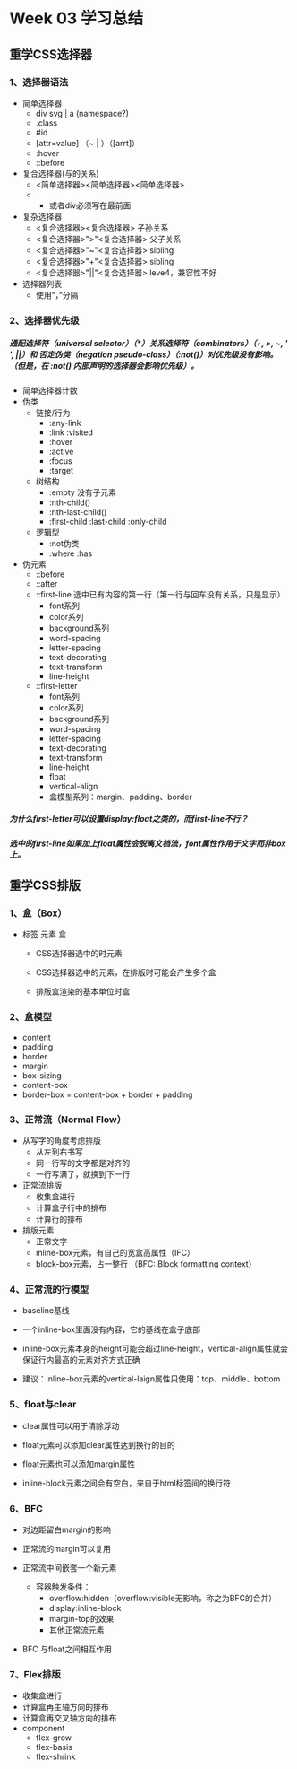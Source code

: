 # Week 03 学习总结
## 重学CSS选择器
### 1、选择器语法

- 简单选择器
    - div svg | a (namespace?)
    - .class
    - #id
    - [attr=value] （~ | ）（[arrt]）
    - :hover
    - ::before
- 复合选择器(与的关系)
    - <简单选择器><简单选择器><简单选择器>
    - * 或者div必须写在最前面
- 复杂选择器
    - <复合选择器><复合选择器> 子孙关系
    - <复合选择器>">"<复合选择器> 父子关系
    - <复合选择器>"~"<复合选择器> sibling
    - <复合选择器>"+"<复合选择器> sibling
    - <复合选择器>"||"<复合选择器> leve4，兼容性不好
- 选择器列表
    - 使用“，”分隔
### 2、选择器优先级

##### 通配选择符（universal selector）（*）关系选择符（combinators）（+, >, ~, ' ', ||）和 否定伪类（negation pseudo-class）（:not()）对优先级没有影响。（但是，在 :not() 内部声明的选择器会影响优先级）。

- 简单选择器计数
- 伪类
    - 链接/行为
        - :any-link
        - :link :visited
        - :hover
        - :active
        - :focus
        - :target
    - 树结构
        - :empty 没有子元素
        - :nth-child()
        - :nth-last-child()
        - :first-child :last-child :only-child
    - 逻辑型
        - :not伪类
        - :where :has
- 伪元素
    - ::before
    - ::after
    - ::first-line 选中已有内容的第一行（第一行与回车没有关系，只是显示）
        - font系列
        - color系列
        - background系列
        - word-spacing
        - letter-spacing
        - text-decorating
        - text-transform
        - line-height
    - ::first-letter
        - font系列
        - color系列
        - background系列
        - word-spacing
        - letter-spacing
        - text-decorating
        - text-transform
        - line-height
        - float
        - vertical-align
        - 盒模型系列：margin、padding、border
##### 为什么first-letter可以设置display:float之类的，而first-line不行？
##### 选中的first-line如果加上float属性会脱离文档流，font属性作用于文字而非box上。

## 重学CSS排版
### 1、盒（Box）

- 标签 元素 盒

    - CSS选择器选中的时元素

    - CSS选择器选中的元素，在排版时可能会产生多个盒

    - 排版盒渲染的基本单位时盒

### 2、盒模型

- content
- padding
- border
- margin
- box-sizing
- content-box
- border-box = content-box + border + padding
### 3、正常流（Normal Flow）

- 从写字的角度考虑排版
    - 从左到右书写
    - 同一行写的文字都是对齐的
    - 一行写满了，就换到下一行
- 正常流排版
    - 收集盒进行
    - 计算盒子行中的排布
    - 计算行的排布
- 排版元素
    - 正常文字
    - inline-box元素，有自己的宽盒高属性（IFC）
    - block-box元素，占一整行 （BFC: Block formatting context）
### 4、正常流的行模型

- baseline基线

- 一个inline-box里面没有内容，它的基线在盒子底部

- inline-box元素本身的height可能会超过line-height，vertical-align属性就会保证行内最高的元素对齐方式正确

- 建议：inline-box元素的vertical-laign属性只使用：top、middle、bottom

### 5、float与clear

- clear属性可以用于清除浮动

- float元素可以添加clear属性达到换行的目的

- float元素也可以添加margin属性

- inline-block元素之间会有空白，来自于html标签间的换行符

### 6、BFC

- 对边距留白margin的影响

- 正常流的margin可以复用

- 正常流中间嵌套一个新元素

    - 容器触发条件：
        - overflow:hidden（overflow:visible无影响，称之为BFC的合并）
        - display:inline-block
        - margin-top的效果
        - 其他正常流元素
- BFC 与float之间相互作用

### 7、Flex排版

- 收集盒进行
- 计算盒再主轴方向的排布
- 计算盒再交叉轴方向的排布
- component
    - flex-grow
    - flex-basis
    - flex-shrink